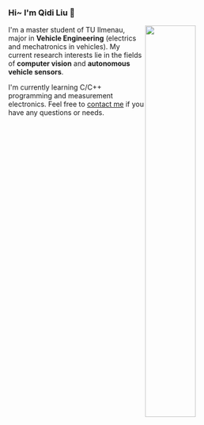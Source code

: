 ### Hi~ I'm Qidi Liu 👋

<img width="45%" align="right" src="https://github-readme-stats.vercel.app/api?username=QidiLiu&&hide=prs,contribs&?count_private=true&show_icons=true" />

I'm a master student of TU Ilmenau, major in **Vehicle Engineering** (electrics and mechatronics in vehicles). My current research interests lie in the fields of **computer vision** and **autonomous vehicle sensors**.

I'm currently learning C/C++ programming and measurement electronics. Feel free to [contact me](mailto:qidi.liu.chn@gmail.com) if you have any questions or needs.

<!--
**QidiLiu/QidiLiu** is a ✨ _special_ ✨ repository because its `README.md` (this file) appears on your GitHub profile.

[![Top Langs](https://github-readme-stats.vercel.app/api/top-langs/?username=QidiLiu&hide=HTML,CSS)](https://github.com/anuraghazra/github-readme-stats)

Here are some ideas to get you started:

- 🔭 I’m currently working on ...
- 🌱 I’m currently learning ...
- 👯 I’m looking to collaborate on ...
- 🤔 I’m looking for help with ...
- 💬 Ask me about ...
- 📫 How to reach me: ...
- 😄 Pronouns: ...
- ⚡ Fun fact: ...
-->
